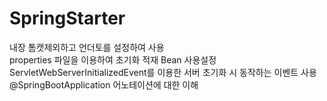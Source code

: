 # SpringStarter
내장 톰캣제외하고 언더토를 설정하여 사용<br>
properties 파일을 이용하여 초기화 적재 Bean 사용설정<br>
ServletWebServerInitializedEvent를 이용한 서버 초기화 시 동작하는 이벤트 사용<br>
@SpringBootApplication 어노테이션에 대한 이해<br>
